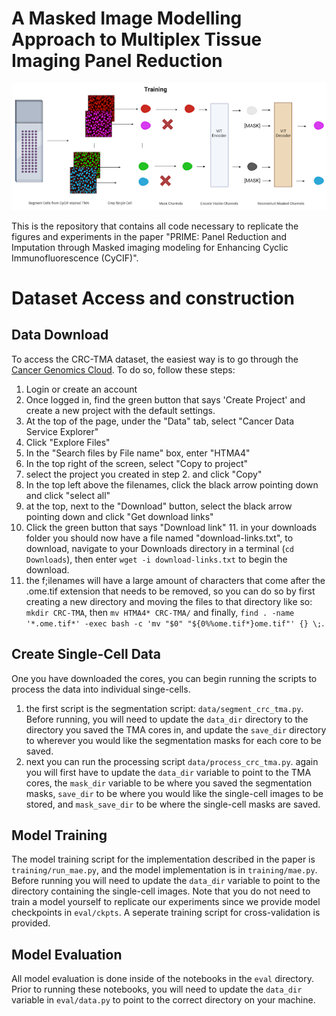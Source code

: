 # A Masked Image Modelling Approach to Multiplex Tissue Imaging Panel Reduction

![IF-MAE](/src/mae_arch.png "IF-MAE Architecture")


This is the repository that contains all code necessary to replicate the figures and experiments in the paper "PRIME: Panel Reduction and Imputation through Masked imaging modeling for Enhancing Cyclic Immunofluorescence (CyCIF)". 

# Dataset Access and construction
## Data Download
To access the CRC-TMA dataset, the easiest way is to go through the [Cancer Genomics Cloud](https://cgc-accounts.sbgenomics.com). To do so, follow these steps:
1. Login or create an account
2. Once logged in, find the green button that says 'Create Project' and create a new project with the default settings.
3. At the top of the page, under the "Data" tab, select "Cancer Data Service Explorer"
4. Click "Explore Files"
5. In the "Search files by File name" box, enter "HTMA4"
6. In the top right of the screen, select "Copy to project"
7. select the project you created in step 2. and click "Copy"
8. In the top left above the filenames, click the black arrow pointing down and click "select all"
9. at the top, next to the "Download" button, select the black arrow pointing down and click "Get download links"
10. Click the green button that says "Download link"	11. in your downloads folder you should now have a file named "download-links.txt", to download, navigate to your Downloads directory in a terminal (`cd Downloads`), then enter `wget -i download-links.txt` to begin the download.
12. the f;ilenames will have a large amount of characters that come after the .ome.tif extension that needs to be removed, so you can do so by first creating a new directory and moving the files to that directory like so: `mkdir CRC-TMA`, then `mv HTMA4* CRC-TMA/` and finally, `find . -name '*.ome.tif*' -exec bash -c 'mv "$0" "${0%%ome.tif*}ome.tif"' {} \;`.
## Create Single-Cell Data
One you have downloaded the cores, you can begin running the scripts to process the data into individual singe-cells. 
1. the first script is the segmentation script: `data/segment_crc_tma.py`. Before running, you will need to update the `data_dir` directory to the directory you saved the TMA cores in, and update the `save_dir` directory to wherever you would like the segmentation masks for each core to be saved.
2. next you can run the processing script `data/process_crc_tma.py`. again you will first have to update the `data_dir` variable to point to the TMA cores, the `mask_dir` variable to be where you saved the segmentation masks, `save_dir` to be where you would like the single-cell images to be stored, and `mask_save_dir` to be where the single-cell masks are saved.	

## Model Training
The model training script for the implementation described in the paper is `training/run_mae.py`, and the model implementation is in `training/mae.py`. Before running you will need to update the `data_dir` variable to point to the directory containing the single-cell images. Note that you do not need to train a model yourself to replicate our experiments since we provide model checkpoints in `eval/ckpts`. A seperate training script for cross-validation is provided.	

## Model Evaluation
All model evaluation is done inside of the notebooks in the `eval` directory. Prior to running these notebooks, you will need to update the `data_dir` variable in `eval/data.py` to point to the correct directory on your machine. 
